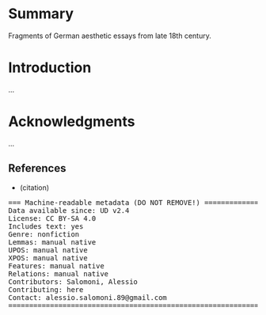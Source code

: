 # Summary

Fragments of German aesthetic essays from late 18th century.

# Introduction

...

# Acknowledgments

...

## References

* (citation)

<pre>
=== Machine-readable metadata (DO NOT REMOVE!) ================================
Data available since: UD v2.4
License: CC BY-SA 4.0
Includes text: yes
Genre: nonfiction
Lemmas: manual native
UPOS: manual native
XPOS: manual native
Features: manual native
Relations: manual native
Contributors: Salomoni, Alessio
Contributing: here
Contact: alessio.salomoni.89@gmail.com
===============================================================================
</pre>
